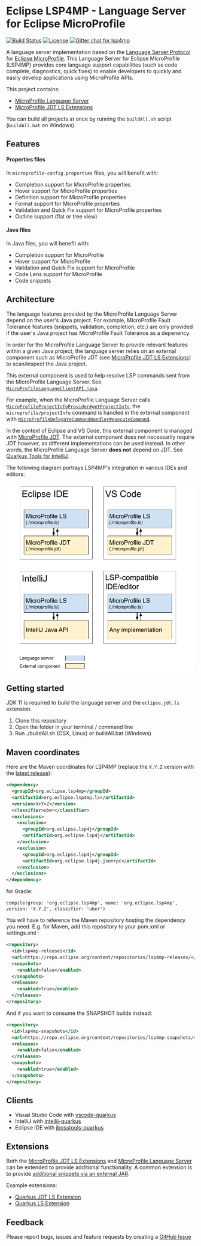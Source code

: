 # Eclipse LSP4MP - Language Server for Eclipse MicroProfile

[![Build Status](https://ci.eclipse.org/lsp4mp/buildStatus/icon?job=lsp4mp%2Fmaster)](https://ci.eclipse.org/lsp4mp/job/lsp4mp/job/master/)
[![License](https://img.shields.io/badge/License-EPL%202.0-brightgreen.svg)](https://www.eclipse.org/legal/epl-2.0/)
[![Gitter chat for lsp4mp](https://badges.gitter.im/eclipse/microprofile-languageserver.svg)](https://gitter.im/eclipse/microprofile-languageserver)

A language server implementation based on the [Language Server Protocol](https://github.com/Microsoft/language-server-protocol) for [Eclipse MicroProfile](https://microprofile.io/). This Language Server for Eclipse MicroProfile (LSP4MP) provides core language support capabilities (such as code complete, diagnostics, quick fixes) to enable developers to quickly and easily develop applications using MicroProfile APIs.

This project contains:

- [MicroProfile Language Server](./microprofile.ls)
- [MicroProfile JDT LS Extensions](./microprofile.jdt)

You can build all projects at once by running the `buildAll.sh` script (`buildAll.bat` on Windows).

## Features

#### Properties files

In `microprofile-config.properties` files, you will benefit with:

- Completion support for MicroProfile properties
- Hover support for MicroProfile properties
- Definition support for MicroProfile properties
- Format support for MicroProfile properties
- Validation and Quick Fix support for MicroProfile properties
- Outline support (flat or tree view)

#### Java files

In Java files, you will benefit with:

- Completion support for MicroProfile
- Hover support for MicroProfile
- Validation and Quick Fix support for MicroProfile
- Code Lens support for MicroProfile
- Code snippets

## Architecture

The language features provided by the MicroProfile Language Server depend on the user's Java project.
For example, MicroProfile Fault Tolerance features (snippets, validation, completion, etc.) are only provided if the user's
Java project has MicroProfile Fault Tolerance as a depenency.

In order for the MicroProfile Language Server to provide relevant features within a given Java project, the language server
relies on an external component such as MicroProfile JDT (see [MicroProfile JDT LS Extensions](./microprofile.jdt))
to scan/inspect the Java project.

This external component is used to help resolve LSP commands sent from the MicroProfile Language Server.
See [`MicroProfileLanguageClientAPI.java`](https://github.com/eclipse/lsp4mp/blob/master/microprofile.ls/org.eclipse.lsp4mp.ls/src/main/java/org/eclipse/lsp4mp/ls/api/MicroProfileLanguageClientAPI.java).

For example, when the MicroProfile Language Server calls [`MicroProfileProjectInfoProvider#getProjectInfo`](https://github.com/eclipse/lsp4mp/blob/82c4798ac142efeb06499ece053407ef01009d46/microprofile.ls/org.eclipse.lsp4mp.ls/src/main/java/org/eclipse/lsp4mp/ls/api/MicroProfileProjectInfoProvider.java#L35),
the `microprofile/projectInfo` command is handled in the external component with 
[`MicroProfileDelegateCommandHandler#executeCommand`](https://github.com/eclipse/lsp4mp/blob/82c4798ac142efeb06499ece053407ef01009d46/microprofile.jdt/org.eclipse.lsp4mp.jdt.core/src/main/java/org/eclipse/lsp4mp/jdt/internal/core/ls/MicroProfileDelegateCommandHandler.java#L53). 

In the context of Eclipse and VS Code, this external component is managed with [MicroProfile JDT](./microprofile.jdt).
The external component does not necessarily require JDT however, as different implementations can be used instead.
In other words, the MicroProfile Language Server **does not** depend on JDT.
See [Quarkus Tools for IntelliJ](https://github.com/redhat-developer/intellij-quarkus).

The following diagram portrays LSP4MP's integration in various IDEs and editors:

![Diagram](./images/ls_external_component.png)

## Getting started

JDK 11 is required to build the language server and the `eclipse.jdt.ls` extension.

1. Clone this repository
2. Open the folder in your terminal / command line
3. Run ./buildAll.sh (OSX, Linux) or buildAll.bat (Windows)

## Maven coordinates

Here are the Maven coordinates for LSP4MP (replace the `X.Y.Z` version with the [latest release](https://repo.eclipse.org/content/repositories/lsp4mp-releases)):
```xml
<dependency>
  <groupId>org.eclipse.lsp4mp</groupId>
  <artifactId>org.eclipse.lsp4mp.ls</artifactId>
  <version>X>Y>Z</version>
  <classifier>uber</classifier>
  <exclusions>
    <exclusion>
      <groupId>org.eclipse.lsp4j</groupId>
      <artifactId>org.eclipse.lsp4j</artifactId>
    </exclusion>
    <exclusion>
      <groupId>org.eclipse.lsp4j</groupId>
      <artifactId>org.eclipse.lsp4j.jsonrpc</artifactId>
    </exclusion>
  </exclusions>
</dependency>
```

for Gradle:
```
compile(group: 'org.eclipse.lsp4mp', name: 'org.eclipse.lsp4mp', version: 'X.Y.Z', classifier: 'uber')
```

You will have to reference the Maven repository hosting the dependency you need. E.g. for Maven, add this repository to your pom.xml or settings.xml :
```xml
<repository>
  <id>lsp4mp-releases</id>
  <url>https://repo.eclipse.org/content/repositories/lsp4mp-releases/</url>
  <snapshots>
    <enabled>false</enabled>
  </snapshots>
  <releases>
    <enabled>true</enabled>
  </releases>
</repository>
```

And if you want to consume the SNAPSHOT builds instead:
```xml
<repository>
  <id>lsp4mp-snapshots</id>
  <url>https://repo.eclipse.org/content/repositories/lsp4mp-snapshots/</url>
  <releases>
    <enabled>false</enabled>
  </releases>
  <snapshots>
    <enabled>true</enabled>
  </snapshots>
</repository>
```

## Clients

- Visual Studio Code with [vscode-quarkus](https://github.com/redhat-developer/vscode-quarkus)
- IntelliJ with [intellij-quarkus](https://github.com/redhat-developer/intellij-quarkus)
- Eclipse IDE with [jbosstools-quarkus](https://github.com/jbosstools/jbosstools-quarkus)

## Extensions

Both the [MicroProfile JDT LS Extensions](./microprofile.jdt) and [MicroProfile Language Server](./microprofile.ls) can be extended to provide additional functionality. A common extension is to provide [additional snippets via an external JAR](https://github.com/eclipse/lsp4mp/tree/master/microprofile.ls#adding-new-external-snippets).

Example extensions:

- [Quarkus JDT LS Extension](https://github.com/redhat-developer/quarkus-ls/tree/master/quarkus.jdt.ext)
- [Quarkus LS Extension](https://github.com/redhat-developer/quarkus-ls/tree/master/quarkus.ls.ext)

## Feedback

Please report bugs, issues and feature requests by creating a [GitHub Issue](https://github.com/eclipse/lsp4mp/issues)
